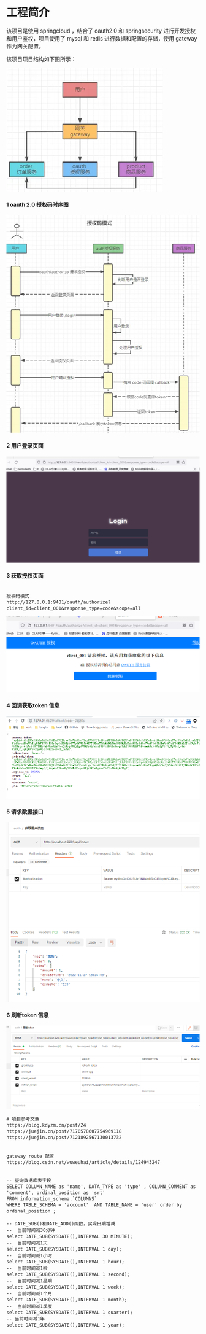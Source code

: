 # 工程简介
该项目是使用 springcloud ，结合了 oauth2.0 和 springsecurity 进行开发授权和用户鉴权，项目使用了 mysql 和 redis 进行数据和配置的存储，使用 gateway 作为网关配置。

该项目项目结构如下图所示：

![](./data/20221127182040.png)

#### 1 oauth 2.0 授权码时序图


![](./data/20221127182114.png)


#### 2 用户登录页面
![](./data/20221127182256.png)


#### 3 获取授权页面
```

授权码模式
http://127.0.0.1:9401/oauth/authorize?client_id=client_001&response_type=code&scope=all
```

![](./data/20221127182324.png)

#### 4 回调获取token 信息

![](./data/20221127182150.png)


#### 5 请求数据接口

![](./data/20221127182520.png)


#### 6 刷新token 信息

![](./data/20221127182552.png)



```
# 项目参考文章
https://blog.kdyzm.cn/post/24
https://juejin.cn/post/7170578607754969118
https://juejin.cn/post/7121892567130013732


gateway route 配置
https://blog.csdn.net/wuweuhai/article/details/124943247

```

```mysql

-- 查询数据库表字段
SELECT COLUMN_NAME as 'name', DATA_TYPE as 'type' , COLUMN_COMMENT as 'comment', ordinal_position as 'srt' 
FROM information_schema.`COLUMNS` 
WHERE TABLE_SCHEMA = 'account'  AND TABLE_NAME = 'user' order by ordinal_position ;

-- DATE_SUB()和DATE_ADD()函数，实现日期增减
--  当前时间减30分钟
select DATE_SUB(SYSDATE(),INTERVAL 30 MINUTE);
--  当前时间减1天
select DATE_SUB(SYSDATE(),INTERVAL 1 day);
--  当前时间减1小时            
select DATE_SUB(SYSDATE(),INTERVAL 1 hour);
--  当前时间减1秒             
select DATE_SUB(SYSDATE(),INTERVAL 1 second);
--  当前时间减1星期   
select DATE_SUB(SYSDATE(),INTERVAL 1 week);
--  当前时间减1个月      
select DATE_SUB(SYSDATE(),INTERVAL 1 month);
--  当前时间减1季度          
select DATE_SUB(SYSDATE(),INTERVAL 1 quarter);
-- 当前时间减1年        
select DATE_SUB(SYSDATE(),INTERVAL 1 year);              

```
